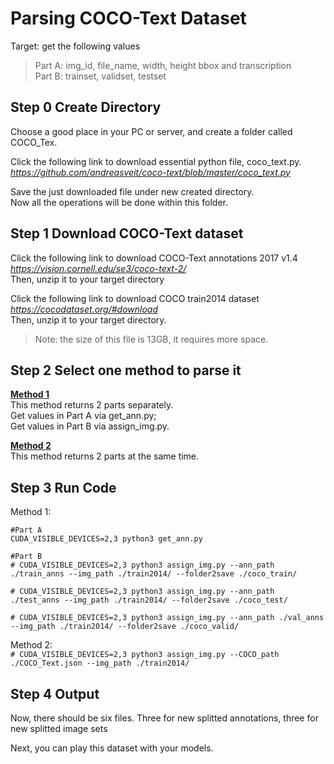 # Parsing COCO-Text Dataset

Target: get the following values  
> Part A: img_id, file_name, width, height bbox and transcription  
> Part B: trainset, validset, testset

## Step 0 Create Directory  
Choose a good place in your PC or server, and create a folder called COCO_Tex.  

Click the following link to download essential python file, coco_text.py.   
*https://github.com/andreasveit/coco-text/blob/master/coco_text.py*

Save the just downloaded file under new created directory.  
Now all the operations will be done within this folder.

## Step 1 Download COCO-Text dataset  
Click the following link to download COCO-Text annotations 2017 v1.4  
*https://vision.cornell.edu/se3/coco-text-2/*  
Then, unzip it to your target directory

Click the following link to download COCO train2014 dataset  
*https://cocodataset.org/#download*  
Then, unzip it to your target directory.  
> Note: the size of this file is 13GB, it requires more space.

## Step 2 Select one method to parse it

**[Method 1](https://github.com/jiansfoggy/CODE-SHOW/tree/master/Python/Parsing_COCO-Text_Dataset/Method1)**  
This method returns 2 parts separately.  
Get values in Part A via get_ann.py;  
Get values in Part B via assign_img.py.

**[Method 2](https://github.com/jiansfoggy/CODE-SHOW/tree/master/Python/Parsing_COCO-Text_Dataset/Method2)**  
This method returns 2 parts at the same time.

## Step 3 Run Code  
Method 1:  
```  
#Part A
CUDA_VISIBLE_DEVICES=2,3 python3 get_ann.py

#Part B
# CUDA_VISIBLE_DEVICES=2,3 python3 assign_img.py --ann_path ./train_anns --img_path ./train2014/ --folder2save ./coco_train/

# CUDA_VISIBLE_DEVICES=2,3 python3 assign_img.py --ann_path ./test_anns --img_path ./train2014/ --folder2save ./coco_test/

# CUDA_VISIBLE_DEVICES=2,3 python3 assign_img.py --ann_path ./val_anns --img_path ./train2014/ --folder2save ./coco_valid/
```

Method 2:  
`# CUDA_VISIBLE_DEVICES=2,3 python3 assign_img.py --COCO_path ./COCO_Text.json --img_path ./train2014/`

## Step 4 Output  
Now, there should be six files. Three for new splitted annotations, three for new splitted image sets

Next, you can play this dataset with your models.

